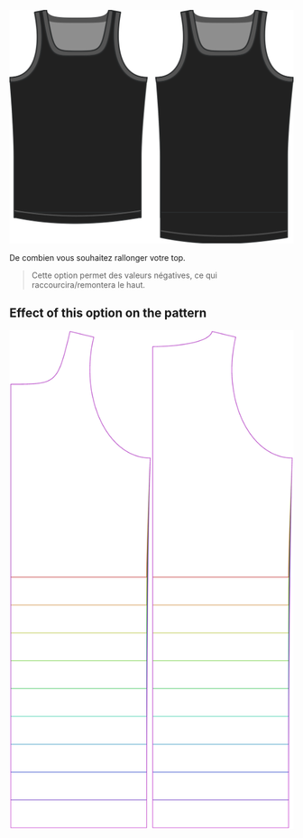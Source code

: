 ![L'option pour rallonger le top Aaron](./lengthbonus.svg)

De combien vous souhaitez rallonger votre top.

> Cette option permet des valeurs négatives, ce qui raccourcira/remontera le haut.


## Effect of this option on the pattern
![This image shows the effect of this option by superimposing several variants that have a different value for this option](aaron_lengthbonus_sample.svg "Effect of this option on the pattern")